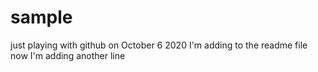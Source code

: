 # sample
just playing with github on October 6 2020
I'm adding to the readme file
now I'm adding another line

